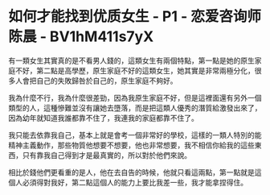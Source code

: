 # 如何才能找到优质女生 - P1 - 恋爱咨询师陈晨 - BV1hM411s7yX

有一類女生其實真的是不看男人錢的，這類女生有兩個特點，第一點是她的原生家庭不好，第二點是高學歷，原生家庭不好的這類女生，她其實是非常兩極分化，很多人會把自己的失敗歸咎於自己的，原生家庭不夠好。

我為什麼不行，我為什麼很差勁，因為我原生家庭不好，但是這裡面還有另外一個類型的人，這種慘難並沒有讓她去墮落，而是把這類人優秀的潛質給激發出來了，因為幼年就知道我誰都靠不住了，我連我的家庭都靠不住了。

我只能去依靠我自己，基本上就是會考一個非常好的學校，這樣的一類人特別的能精神主義動作，那些物質他想要不想要，他也非常想要，我不相信你給我的這些東西，只有靠我自己得到才是最真實的，所以對於他們來說。

相比於錢他們更看重的是人，他在去自告的時候，他就只看這兩點，第一點就是這個人必須得對我好，第二點這個人的能力上要比我差一些，我才能拿捏得住。

